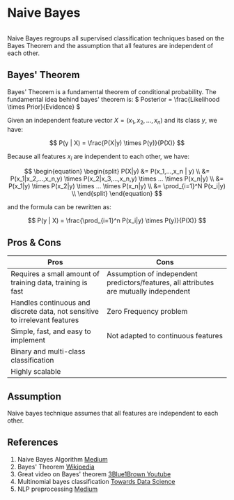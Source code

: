 # Naive Bayes

```{tableofcontents}
```

Naive Bayes regroups all supervised classification techniques based on the Bayes Theorem and the assumption that all features are independent of each other.

## Bayes' Theorem

Bayes' Theorem is a fundamental theorem of conditional probability.
The fundamental idea behind bayes' theorem is: $ Posterior = \frac{Likelihood \times Prior}{Evidence} $

Given an independent feature vector $X=(x_1,x_2,...,x_n)$ and its class $y$, we have:

$$ P(y | X) = \frac{P(X|y) \times P(y)}{P(X)} $$

Because all features $x_i$ are independent to each other, we have:

$$
\begin{equation}
\begin{split}
P(X|y) &= P(x_1,...,x_n | y) \\
&= P(x_1|x_2,...,x_n,y) \times P(x_2|x_3,...,x_n,y) \times ... \times P(x_n|y) \\
&= P(x_1|y) \times P(x_2|y) \times ... \times P(x_n|y) \\
&= \prod_{i=1}^N P(x_i|y) \\
\end{split}
\end{equation}
$$

and the formula can be rewritten as:

$$ P(y | X) = \frac{\prod_{i=1}^n P(x_i|y) \times P(y)}{P(X)}  $$

## Pros & Cons

| Pros | Cons |
|------|------|
| Requires a small amount of training data, training is fast | Assumption of independent predictors/features, all attributes are mutually independent |
| Handles continuous and discrete data, not sensitive to irrelevant features | Zero Frequency problem |
| Simple, fast, and easy to implement | Not adapted to continuous features |
| Binary and multi-class classification ||
| Highly scalable ||

## Assumption

Naive bayes technique assumes that all features are independent to each other.

## References
1. Naive Bayes Algorithm [Medium](https://medium.com/analytics-vidhya/na%C3%AFve-bayes-algorithm-5bf31e9032a2)
2. Bayes' Theorem [Wikipedia](https://en.wikipedia.org/wiki/Bayes%27_theorem)
3. Great video on Bayes' theorem [3Blue1Brown Youtube](https://www.youtube.com/watch?v=HZGCoVF3YvM)
4. Multinomial bayes classification [Towards Data Science](https://towardsdatascience.com/multinomial-na%C3%AFve-bayes-for-documents-classification-and-natural-language-processing-nlp-e08cc848ce6)
5. NLP preprocessing [Medium](https://medium.com/@maleeshadesilva21/preprocessing-steps-for-natural-language-processing-nlp-a-beginners-guide-d6d9bf7689c9)
